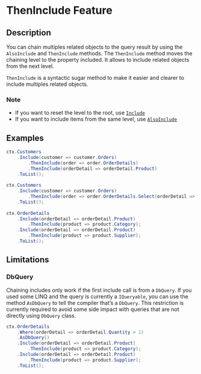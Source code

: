 
# ThenInclude Feature

## Description
You can chain multiples related objects to the query result by using the `AlsoInclude` and `ThenInclude` methods. The `ThenInclude` method moves the chaining level to the property included. It allows to include related objects from the next level.

`ThenInclude` is a syntactic sugar method to make it easier and clearer to include multiples related objects.

### Note
- If you want to reset the level to the root, use [`Include`](include.md)
- If you want to include items from the same level, use [`AlsoInclude`](also-include.md)

## Examples
```csharp
ctx.Customers
	.Include(customer => customer.Orders)
		.ThenInclude(order => order.OrderDetails)
		.ThenInclude(orderDetail => orderDetail.Product)
	.ToList();
	
ctx.Customers
	.Include(customer => customer.Orders)
		.ThenInclude(order => order.OrderDetails.Select(orderDetail => orderDetail.Product);
	.ToList();
	
ctx.OrderDetails
	.Include(orderDetail => orderDetail.Product)
		.ThenInclude(product => product.Category);
	.Include(orderDetail => orderDetail.Product)
		.ThenInclude(product => product.Supplier);
	.ToList();
```

## Limitations

### DbQuery
Chaining includes only work if the first include call is from a `DbQuery`. If you used some LINQ and the query is currently a `IQueryable`, you can use the method `AsDbQuery` to tell the compiler that’s a `DbQuery`.
This restriction is currently required to avoid some side impact with queries that are not directly using `DbQuery` class.

```csharp
ctx.OrderDetails
	.Where(orderDetail => orderDetail.Quantity > 1)
	.AsDbQuery()
	.Include(orderDetail => orderDetail.Product)
		.ThenInclude(product => product.Category);
	.Include(orderDetail => orderDetail.Product)
		.ThenInclude(product => product.Supplier);
	.ToList();
```
